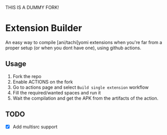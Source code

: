 THIS IS A DUMMY FORK!


# Extension Builder
An easy way to compile [ani/tachi]yomi extensions when you're far from a proper setup (or when you dont have one), using github actions.

## Usage

 1. Fork the repo
 2. Enable ACTIONS on the fork
 3. Go to actions page and select `Build single extension` workflow
 4. Fill the required/wanted spaces and run it
 5. Wait the compilation and get the APK from the artifacts of the action.

## TODO

 - [x] Add multisrc support
